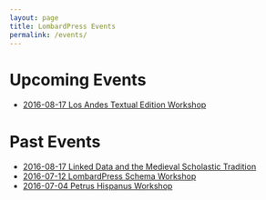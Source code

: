 ```yaml
---
layout: page
title: LombardPress Events
permalink: /events/
---
```


# Upcoming Events

* [2016-08-17 Los Andes Textual Edition Workshop](2017-08-28-los-andes-workshop)

# Past Events

* [2016-08-17 Linked Data and the Medieval Scholastic Tradition](2016-08-17-linked-data-and-the-medieval-scholastic-tradition)
* [2016-07-12 LombardPress Schema Workshop](2016-lbp-schema-workshop)
* [2016-07-04 Petrus Hispanus Workshop](2016-07-04-porto-workshop)
